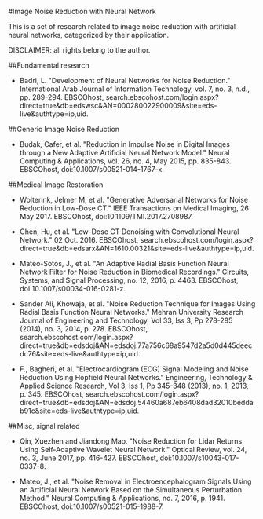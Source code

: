 #Image Noise Reduction with Neural Network

This is a set of research related to image noise reduction with artificial neural networks, categorized by their application.

DISCLAIMER: all rights belong to the author.

##Fundamental research

- Badri, L. "Development of Neural Networks for Noise Reduction." International Arab Journal of Information Technology, vol. 7, no. 3, n.d., pp. 289-294. EBSCOhost, search.ebscohost.com/login.aspx?direct=true&db=edswsc&AN=000280022900009&site=eds-live&authtype=ip,uid.

##Generic Image Noise Reduction
- Budak, Cafer, et al. "Reduction in Impulse Noise in Digital Images through a New Adaptive Artificial Neural Network Model." Neural Computing & Applications, vol. 26, no. 4, May 2015, pp. 835-843. EBSCOhost, doi:10.1007/s00521-014-1767-x.

##Medical Image Restoration
- Wolterink, Jelmer M, et al. "Generative Adversarial Networks for Noise Reduction in Low-Dose CT." IEEE Transactions on Medical Imaging, 26 May 2017. EBSCOhost, doi:10.1109/TMI.2017.2708987.

- Chen, Hu, et al. "Low-Dose CT Denoising with Convolutional Neural Network." 02 Oct. 2016. EBSCOhost, search.ebscohost.com/login.aspx?direct=true&db=edsarx&AN=1610.00321&site=eds-live&authtype=ip,uid.

- Mateo-Sotos, J., et al. "An Adaptive Radial Basis Function Neural Network Filter for Noise Reduction in Biomedical Recordings." Circuits, Systems, and Signal Processing, no. 12, 2016, p. 4463. EBSCOhost, doi:10.1007/s00034-016-0281-z.

- Sander Ali, Khowaja, et al. "Noise Reduction Technique for Images Using Radial Basis Function Neural Networks." Mehran University Research Journal of Engineering and Technology, Vol 33, Iss 3, Pp 278-285 (2014), no. 3, 2014, p. 278. EBSCOhost, search.ebscohost.com/login.aspx?direct=true&db=edsdoj&AN=edsdoj.77a756c68a9547d2a5d0d445deecdc76&site=eds-live&authtype=ip,uid.

- F., Bagheri, et al. "Electrocardiogram (ECG) Signal Modeling and Noise Reduction Using Hopfield Neural Networks." Engineering, Technology & Applied Science Research, Vol 3, Iss 1, Pp 345-348 (2013), no. 1, 2013, p. 345. EBSCOhost, search.ebscohost.com/login.aspx?direct=true&db=edsdoj&AN=edsdoj.54460a687eb6408dad32010beddab91c&site=eds-live&authtype=ip,uid.

##Misc, signal related
- Qin, Xuezhen and Jiandong Mao. "Noise Reduction for Lidar Returns Using Self-Adaptive Wavelet Neural Network." Optical Review, vol. 24, no. 3, June 2017, pp. 416-427. EBSCOhost, doi:10.1007/s10043-017-0337-8.

- Mateo, J., et al. "Noise Removal in Electroencephalogram Signals Using an Artificial Neural Network Based on the Simultaneous Perturbation Method." Neural Computing & Applications, no. 7, 2016, p. 1941. EBSCOhost, doi:10.1007/s00521-015-1988-7.
